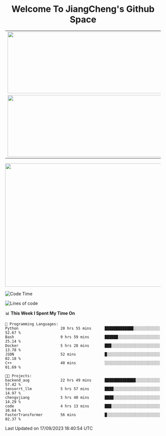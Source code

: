 <h1 align="center">Welcome To JiangCheng's Github Space</h1>

<table align="center" frame="void" rules="none" >
  <tr>
    <td>
      <div align="center"> <img height="200px" width="500px"  src="https://github-readme-stats.vercel.app/api?username=thisjiang&hide_title=true&hide_border=true&layout=compact&show_icons=trueline_height=21&text_color=000&icon_color=000&bg_color=0,ea6161,ffc64d,fffc4d,52fa5a&theme=graywhite" /> </div>
    </td>
    <td>
      <div align="center"> <img height="200px" width="500px" src="https://github-readme-stats.vercel.app/api/top-langs/?username=thisjiang&hide_title=true&hide_border=true&layout=compact&langs_count=6&text_color=000&icon_color=fff&bg_color=0,52fa5a,4dfcff,c64dff&theme=graywhite" /> </div>
    </td>
  </tr>
  <tr>
    <td>
      <div align="center"> <img height="200px" width="500px" src="https://github-readme-streak-stats.herokuapp.com/?user=thisjiang&hide_title=true&hide_border=true&layout=compact&langs_count=6" /> </div>
    </td>
    <td>
      <div align="center"> 
      <a href="https://github.com/" target="_blank"><img style="margin: 10px" src="https://profilinator.rishav.dev/skills-assets/git-scm-icon.svg" alt="Git" height="50" /></a>  
      <a href="https://www.linux.org/" target="_blank"><img style="margin: 10px" src="https://profilinator.rishav.dev/skills-assets/linux-original.svg" alt="Linux" height="50" /></a>  
      <a href="https://www.gnu.org/software/bash/" target="_blank"><img style="margin: 10px" src="https://profilinator.rishav.dev/skills-assets/gnu_bash-icon.svg" alt="Bash" height="50" /></a>  
      </div>
    </td>
  </tr>
</table>

<div align="center"> <img height="400px" width="1000px" src="https://github-readme-activity-graph.cyclic.app/graph?username=thisjiang&theme=react&hide_title=true&hide_border=true&layout=compact&langs_count=6" /> </div></td>

<!--START_SECTION:waka-->
![Code Time](http://img.shields.io/badge/Code%20Time-268%20hrs%2016%20mins-blue)

![Lines of code](https://img.shields.io/badge/From%20Hello%20World%20I%27ve%20Written-589.4%20thousand%20lines%20of%20code-blue)

📊 **This Week I Spent My Time On** 

```text
💬 Programming Languages: 
Python                   20 hrs 55 mins      █████████████░░░░░░░░░░░░   52.67 % 
Bash                     9 hrs 59 mins       ██████░░░░░░░░░░░░░░░░░░░   25.14 % 
Docker                   5 hrs 28 mins       ███░░░░░░░░░░░░░░░░░░░░░░   13.78 % 
JSON                     52 mins             █░░░░░░░░░░░░░░░░░░░░░░░░   02.18 % 
C++                      40 mins             ░░░░░░░░░░░░░░░░░░░░░░░░░   01.69 % 

🐱‍💻 Projects: 
backend_aug              22 hrs 49 mins      ██████████████░░░░░░░░░░░   57.42 % 
tensorrt_llm             5 hrs 57 mins       ████░░░░░░░░░░░░░░░░░░░░░   14.97 % 
chengvjiang              5 hrs 40 mins       ████░░░░░░░░░░░░░░░░░░░░░   14.29 % 
code                     4 hrs 13 mins       ███░░░░░░░░░░░░░░░░░░░░░░   10.64 % 
FasterTransformer        56 mins             █░░░░░░░░░░░░░░░░░░░░░░░░   02.37 % 
```


 Last Updated on 17/09/2023 18:40:54 UTC
<!--END_SECTION:waka-->
